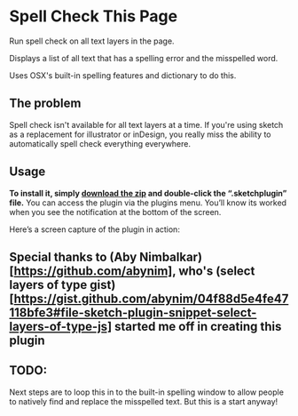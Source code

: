 # Spell Check This Page
Run spell check on all text layers in the page.

Displays a list of all text that has a spelling error and the misspelled word.

Uses OSX's built-in spelling features and dictionary to do this.

## The problem
Spell check isn't available for all text layers at a time. If you're using sketch as a replacement for illustrator or inDesign, you really miss the ability to automatically spell check everything everywhere.

## Usage
**To install it, simply [download the zip](https://github.com/ethology-co/sketch-spellcheck-all-layers/archive/master.zip) and double-click the “.sketchplugin” file.** You can access the plugin via the plugins menu. You’ll know its worked when you see the notification at the bottom of the screen.

Here’s a screen capture of the plugin in action:

## Special thanks to (Aby Nimbalkar)[https://github.com/abynim], who's (select layers of type gist)[https://gist.github.com/abynim/04f88d5e4fe47118bfe3#file-sketch-plugin-snippet-select-layers-of-type-js] started me off in creating this plugin

## TODO:

Next steps are to loop this in to the built-in spelling window to allow people to natively find and replace the misspelled text. But this is a start anyway!
